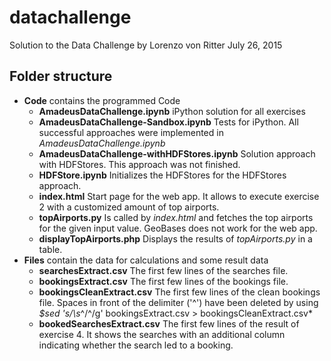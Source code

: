# datachallenge

Solution to the Data Challenge by Lorenzo von Ritter
July 26, 2015

Folder structure
----------------

- **Code** contains the programmed Code
  - **AmadeusDataChallenge.ipynb** iPython solution for all exercises
  - **AmadeusDataChallenge-Sandbox.ipynb** Tests for iPython. All successful approaches were implemented in *AmadeusDataChallenge.ipynb*
  - **AmadeusDataChallenge-withHDFStores.ipynb** Solution approach with HDFStores. This approach was not finished.
  - **HDFStore.ipynb** Initializes the HDFStores for the HDFStores approach.
  - **index.html** Start page for the web app. It allows to execute exercise 2 with a customized amount of top airports.
  - **topAirports.py** Is called by *index.html* and fetches the top airports for the given input value. GeoBases does not work for the web app.
  - **displayTopAirports.php** Displays the results of *topAirports.py* in a table.
- **Files** contain the data for calculations and some result data
  - **searchesExtract.csv** The first few lines of the searches file.
  - **bookingsExtract.csv** The first few lines of the bookings file.
  - **bookingsCleanExtract.csv** The first few lines of the clean bookings file. Spaces in front of the delimiter ('^') have been deleted by using *$sed 's/\s*^/^/g' bookingsExtract.csv > bookingsCleanExtract.csv*
  - **bookedSearchesExtract.csv** The first few lines of the result of exercise 4. It shows the searches with an additional column indicating whether the search led to a booking.
